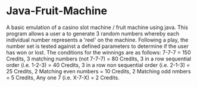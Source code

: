 # Java-Fruit-Machine
A basic emulation of a casino slot machine / fruit machine using java.
This program allows a user a to generate 3 random numbers whereby each individual number represents a 'reel' on the machine.
Following a play, the number set is tested against a defined parameters to determine if the user has won or lost.
The conditions for the winnings are as follows:
7-7-7	= 150 Credits,
 3 matching numbers (not 7-7-7) = 80 Credits,
 3 in a row sequential order (i.e. 1-2-3) = 40 Credits,
 3 in a row non sequential order (i.e. 2-1-3) = 25 Credits,
 2 Matching even numbers = 10 Credits,
 2 Matching odd nmbers = 5 Credits,
 Any one 7 (i.e. X-7-X) = 2 Credits.

